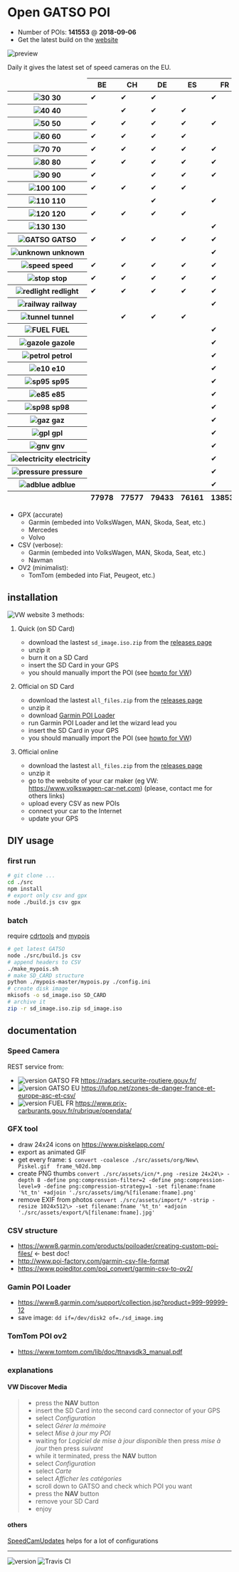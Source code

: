 # Open GATSO POI

* Number of POIs: **<!-- [AMOUNT[ -->141553<!-- ]AMOUNT] -->** @ **<!-- [VERSION[ -->2018-09-06<!-- ]VERSION] -->**
* Get the latest build on the [website](https://1e1.github.io/Open-GATSO-POI/)

![preview](./src/assets/img/cover.png)

Daily it gives the latest set of speed cameras on the EU.

<!-- [X_COUNTRY[ --><table><thead><tr><td></td><th><span>BE</span></th><th><span>CH</span></th><th><span>DE</span></th><th><span>ES</span></th><th><span>FR</span></th><th><span>GB</span></th><th><span>IT</span></th><th><span>LU</span></th><th><span>NL</span></th><th><span>PL</span></th><th><span>PT</span></th><th><span>SE</span></th><td></td></tr></thead><tbody><tr><th nowrap><img alt="30" src="./src/assets/img/GATSO_30_tn.png" /> 30</th><td>✔︎</td><td>✔︎</td><td>✔︎</td><td></td><td>✔︎</td><td>✔︎</td><td>✔︎</td><td></td><td>✔︎</td><td>✔︎</td><td>✔︎</td><td>✔︎</td><th>2969</th></tr><tr><th nowrap><img alt="40" src="./src/assets/img/GATSO_40_tn.png" /> 40</th><td></td><td>✔︎</td><td>✔︎</td><td>✔︎</td><td></td><td>✔︎</td><td>✔︎</td><td></td><td>✔︎</td><td>✔︎</td><td></td><td>✔︎</td><th>997</th></tr><tr><th nowrap><img alt="50" src="./src/assets/img/GATSO_50_tn.png" /> 50</th><td>✔︎</td><td>✔︎</td><td>✔︎</td><td>✔︎</td><td>✔︎</td><td>✔︎</td><td>✔︎</td><td></td><td>✔︎</td><td>✔︎</td><td>✔︎</td><td>✔︎</td><th>6476</th></tr><tr><th nowrap><img alt="60" src="./src/assets/img/GATSO_60_tn.png" /> 60</th><td>✔︎</td><td>✔︎</td><td>✔︎</td><td>✔︎</td><td></td><td>✔︎</td><td>✔︎</td><td></td><td>✔︎</td><td>✔︎</td><td>✔︎</td><td>✔︎</td><th>735</th></tr><tr><th nowrap><img alt="70" src="./src/assets/img/GATSO_70_tn.png" /> 70</th><td>✔︎</td><td>✔︎</td><td>✔︎</td><td>✔︎</td><td>✔︎</td><td>✔︎</td><td>✔︎</td><td>✔︎</td><td>✔︎</td><td>✔︎</td><td>✔︎</td><td>✔︎</td><th>2769</th></tr><tr><th nowrap><img alt="80" src="./src/assets/img/GATSO_80_tn.png" /> 80</th><td>✔︎</td><td>✔︎</td><td>✔︎</td><td>✔︎</td><td>✔︎</td><td>✔︎</td><td>✔︎</td><td></td><td>✔︎</td><td>✔︎</td><td>✔︎</td><td>✔︎</td><th>2400</th></tr><tr><th nowrap><img alt="90" src="./src/assets/img/GATSO_90_tn.png" /> 90</th><td>✔︎</td><td></td><td>✔︎</td><td>✔︎</td><td>✔︎</td><td></td><td>✔︎</td><td>✔︎</td><td>✔︎</td><td>✔︎</td><td>✔︎</td><td>✔︎</td><th>1553</th></tr><tr><th nowrap><img alt="100" src="./src/assets/img/GATSO_100_tn.png" /> 100</th><td>✔︎</td><td>✔︎</td><td>✔︎</td><td>✔︎</td><td></td><td>✔︎</td><td>✔︎</td><td></td><td>✔︎</td><td>✔︎</td><td>✔︎</td><td>✔︎</td><th>621</th></tr><tr><th nowrap><img alt="110" src="./src/assets/img/GATSO_110_tn.png" /> 110</th><td></td><td></td><td>✔︎</td><td></td><td>✔︎</td><td></td><td>✔︎</td><td></td><td>✔︎</td><td></td><td></td><td>✔︎</td><th>303</th></tr><tr><th nowrap><img alt="120" src="./src/assets/img/GATSO_120_tn.png" /> 120</th><td>✔︎</td><td>✔︎</td><td>✔︎</td><td>✔︎</td><td></td><td>✔︎</td><td></td><td></td><td>✔︎</td><td></td><td>✔︎</td><td></td><th>513</th></tr><tr><th nowrap><img alt="130" src="./src/assets/img/GATSO_130_tn.png" /> 130</th><td></td><td></td><td></td><td></td><td>✔︎</td><td></td><td>✔︎</td><td></td><td></td><td></td><td></td><td></td><th>214</th></tr><tr><th nowrap><img alt="GATSO" src="./src/assets/img/GATSO_ALL_tn.png" /> GATSO</th><td>✔︎</td><td>✔︎</td><td>✔︎</td><td>✔︎</td><td>✔︎</td><td>✔︎</td><td>✔︎</td><td>✔︎</td><td>✔︎</td><td>✔︎</td><td>✔︎</td><td>✔︎</td><th>26627</th></tr><tr><th nowrap><img alt="unknown" src="./src/assets/img/GATSO_unknown_0_tn.png" /> unknown</th><td></td><td></td><td></td><td></td><td>✔︎</td><td></td><td></td><td></td><td></td><td></td><td></td><td></td><th>78</th></tr><tr><th nowrap><img alt="speed" src="./src/assets/img/GATSO_speed_0_tn.png" /> speed</th><td>✔︎</td><td>✔︎</td><td>✔︎</td><td>✔︎</td><td>✔︎</td><td>✔︎</td><td>✔︎</td><td>✔︎</td><td>✔︎</td><td>✔︎</td><td>✔︎</td><td>✔︎</td><th>19705</th></tr><tr><th nowrap><img alt="stop" src="./src/assets/img/GATSO_stop_0_tn.png" /> stop</th><td>✔︎</td><td>✔︎</td><td>✔︎</td><td>✔︎</td><td>✔︎</td><td>✔︎</td><td>✔︎</td><td></td><td>✔︎</td><td></td><td></td><td></td><th>6844</th></tr><tr><th nowrap><img alt="redlight" src="./src/assets/img/GATSO_redlight_0_tn.png" /> redlight</th><td>✔︎</td><td>✔︎</td><td>✔︎</td><td>✔︎</td><td>✔︎</td><td>✔︎</td><td>✔︎</td><td></td><td>✔︎</td><td></td><td></td><td></td><th>6766</th></tr><tr><th nowrap><img alt="railway" src="./src/assets/img/GATSO_railway_0_tn.png" /> railway</th><td></td><td></td><td></td><td></td><td>✔︎</td><td></td><td></td><td></td><td></td><td></td><td></td><td></td><th>78</th></tr><tr><th nowrap><img alt="tunnel" src="./src/assets/img/GATSO_tunnel_0_tn.png" /> tunnel</th><td></td><td>✔︎</td><td>✔︎</td><td>✔︎</td><td></td><td></td><td></td><td></td><td></td><td></td><td></td><td></td><th>155</th></tr><tr><th nowrap><img alt="FUEL" src="./src/assets/img/FUEL_ALL_tn.png" /> FUEL</th><td></td><td></td><td></td><td></td><td>✔︎</td><td></td><td></td><td></td><td></td><td></td><td></td><td></td><th>9816</th></tr><tr><th nowrap><img alt="gazole" src="./src/assets/img/FUEL_gazole_tn.png" /> gazole</th><td></td><td></td><td></td><td></td><td>✔︎</td><td></td><td></td><td></td><td></td><td></td><td></td><td></td><th>9725</th></tr><tr><th nowrap><img alt="petrol" src="./src/assets/img/FUEL_petrol_tn.png" /> petrol</th><td></td><td></td><td></td><td></td><td>✔︎</td><td></td><td></td><td></td><td></td><td></td><td></td><td></td><th>9710</th></tr><tr><th nowrap><img alt="e10" src="./src/assets/img/FUEL_e10_tn.png" /> e10</th><td></td><td></td><td></td><td></td><td>✔︎</td><td></td><td></td><td></td><td></td><td></td><td></td><td></td><th>6178</th></tr><tr><th nowrap><img alt="sp95" src="./src/assets/img/FUEL_sp95_tn.png" /> sp95</th><td></td><td></td><td></td><td></td><td>✔︎</td><td></td><td></td><td></td><td></td><td></td><td></td><td></td><th>5210</th></tr><tr><th nowrap><img alt="e85" src="./src/assets/img/FUEL_e85_tn.png" /> e85</th><td></td><td></td><td></td><td></td><td>✔︎</td><td></td><td></td><td></td><td></td><td></td><td></td><td></td><th>1035</th></tr><tr><th nowrap><img alt="sp98" src="./src/assets/img/FUEL_sp98_tn.png" /> sp98</th><td></td><td></td><td></td><td></td><td>✔︎</td><td></td><td></td><td></td><td></td><td></td><td></td><td></td><th>7953</th></tr><tr><th nowrap><img alt="gaz" src="./src/assets/img/FUEL_gaz_tn.png" /> gaz</th><td></td><td></td><td></td><td></td><td>✔︎</td><td></td><td></td><td></td><td></td><td></td><td></td><td></td><th>1537</th></tr><tr><th nowrap><img alt="gpl" src="./src/assets/img/FUEL_gpl_tn.png" /> gpl</th><td></td><td></td><td></td><td></td><td>✔︎</td><td></td><td></td><td></td><td></td><td></td><td></td><td></td><th>1535</th></tr><tr><th nowrap><img alt="gnv" src="./src/assets/img/FUEL_gnv_tn.png" /> gnv</th><td></td><td></td><td></td><td></td><td>✔︎</td><td></td><td></td><td></td><td></td><td></td><td></td><td></td><th>6</th></tr><tr><th nowrap><img alt="electricity" src="./src/assets/img/FUEL_electricity_tn.png" /> electricity</th><td></td><td></td><td></td><td></td><td>✔︎</td><td></td><td></td><td></td><td></td><td></td><td></td><td></td><th>117</th></tr><tr><th nowrap><img alt="pressure" src="./src/assets/img/FUEL_pressure_tn.png" /> pressure</th><td></td><td></td><td></td><td></td><td>✔︎</td><td></td><td></td><td></td><td></td><td></td><td></td><td></td><th>5321</th></tr><tr><th nowrap><img alt="adblue" src="./src/assets/img/FUEL_adblue_tn.png" /> adblue</th><td></td><td></td><td></td><td></td><td>✔︎</td><td></td><td></td><td></td><td></td><td></td><td></td><td></td><th>3607</th></tr></tbody><tfoot><tr><td></td><th>77978</th><th>77577</th><th>79433</th><th>76161</th><th>138532</th><th>77422</th><th>78979</th><th>50654</th><th>79278</th><th>64852</th><th>64368</th><th>65155</th><td>#</td></tr></tfoot></table><!-- ]X_COUNTRY] -->

* GPX (accurate)
    - Garmin (embeded into VolksWagen, MAN, Skoda, Seat, etc.)
    - Mercedes
    - Volvo
* CSV (verbose): 
    - Garmin (embeded into VolksWagen, MAN, Skoda, Seat, etc.)
    - Navman
* OV2 (minimalist):
    - TomTom (embeded into Fiat, Peugeot, etc.)


## installation

![VW website](./src/assets/img/carnet.png)
3 methods:

1. Quick (on SD Card)
    - download the lastest `sd_image.iso.zip` from the [releases page](https://github.com/1e1/Garmin-Open-GATSO/releases)
    - unzip it
    - burn it on a SD Card
    - insert the SD Card in your GPS
    - you should manually import the POI (see [howto for VW](#explanations)) 

2. Official on SD Card
    - download the lastest `all_files.zip` from the [releases page](https://github.com/1e1/Garmin-Open-GATSO/releases)
    - unzip it
    - download [Garmin POI Loader](https://www8.garmin.com/support/collection.jsp?product=999-99999-12)
    - run Garmin POI Loader and let the wizard lead you
    - insert the SD Card in your GPS
    - you should manually import the POI (see [howto for VW](#explanations)) 

3. Official online
    - download the lastest `all_files.zip` from the [releases page](https://github.com/1e1/Garmin-Open-GATSO/releases)
    - unzip it
    - go to the website of your car maker (eg VW: https://www.volkswagen-car-net.com) (please, contact me for others links)
    - upload every CSV as new POIs
    - connect your car to the Internet
    - update your GPS


## DIY usage

### first run

```bash
# git clone ...
cd ./src
npm install
# export only csv and gpx
node ./build.js csv gpx
```

### batch 

require [cdrtools](http://cdrtools.sourceforge.net/private/cdrecord.html) and [mypois](https://github.com/jimmyH/mypois)

```bash
# get latest GATSO
node ./src/build.js csv
# append headers to CSV
./make_mypois.sh
# make SD_CARD structure
python ./mypois-master/mypois.py ./config.ini
# create disk image
mkisofs -o sd_image.iso SD_CARD
# archive it
zip -r sd_image.iso.zip sd_image.iso
```


## documentation

### Speed Camera
REST service from:
* ![version GATSO FR](https://raw.githubusercontent.com/1e1/Open-GATSO-POI/gh-pages/cnx/gatso-FR.svg?sanitize=true) https://radars.securite-routiere.gouv.fr/ 
* ![version GATSO EU](https://raw.githubusercontent.com/1e1/Open-GATSO-POI/gh-pages/cnx/gatso-EU.svg?sanitize=true) https://lufop.net/zones-de-danger-france-et-europe-asc-et-csv/
* ![version FUEL FR](https://raw.githubusercontent.com/1e1/Open-GATSO-POI/gh-pages/cnx/fuel-FR.svg?sanitize=true) https://www.prix-carburants.gouv.fr/rubrique/opendata/

### GFX tool
* draw 24x24 icons on https://www.piskelapp.com/
* export as animated GIF 
* get every frame: `$ convert -coalesce ./src/assets/org/New\ Piskel.gif  frame_%02d.bmp`
* create PNG thumbs `convert ./src/assets/icn/*.png -resize 24x24\> -depth 8 -define png:compression-filter=2 -define png:compression-level=9 -define png:compression-strategy=1 -set filename:fname '%t_tn' +adjoin './src/assets/img/%[filename:fname].png'`
* remove EXIF from photos `convert ./src/assets/import/* -strip -resize 1024x512\> -set filename:fname '%t_tn' +adjoin './src/assets/export/%[filename:fname].jpg'`

### CSV structure
* https://www8.garmin.com/products/poiloader/creating-custom-poi-files/ <- best doc! 
* http://www.poi-factory.com/garmin-csv-file-format
* https://www.poieditor.com/poi_convert/garmin-csv-to-ov2/

### Gamin POI Loader
* https://www8.garmin.com/support/collection.jsp?product=999-99999-12
* save image: `dd if=/dev/disk2 of=./sd_image.img`

### TomTom POI ov2
* https://www.tomtom.com/lib/doc/ttnavsdk3_manual.pdf

### explanations

#### VW Discover Media

> - press the **NAV** button
> - insert the SD Card into the second card connector of your GPS
> - select *Configuration*
> - select *Gérer la mémoire*
> - select *Mise à jour my POI*
> - waiting for *Logiciel de mise à jour disponible* then press *mise à jour* then press *suivant*
> - while it terminated, press the **NAV** button
> - select *Configuration*
> - select *Carte*
> - select *Afficher les catégories*
> - scroll down to GATSO and check which POI you want
> - press the **NAV** button
> - remove your SD Card
> - enjoy

#### others

[SpeedCamUpdates](http://www.speedcamupdates.fr) helps for a lot of configurations

---

![version](https://raw.githubusercontent.com/1e1/Open-GATSO-POI/gh-pages/version.svg?sanitize=true)
![Travis CI](https://api.travis-ci.org/1e1/Open-GATSO-POI.svg?branch=master)